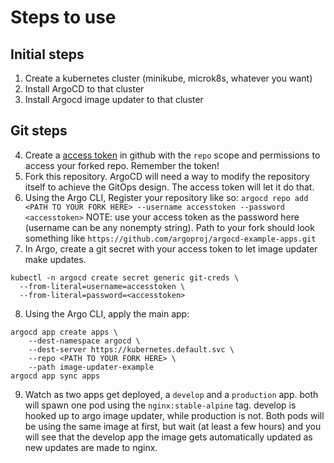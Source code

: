 # Steps to use
## Initial steps 
1. Create a kubernetes cluster (minikube, microk8s, whatever you want)
2. Install ArgoCD to that cluster
3. Install Argocd image updater to that cluster
## Git steps
4. Create a [access token](https://docs.github.com/en/authentication/keeping-your-account-and-data-secure/managing-your-personal-access-tokens) in github with the `repo` scope and permissions to access your forked repo. Remember the token!
5. Fork this repository. ArgoCD will need a way to modify the repository itself to achieve the GitOps design. The access token will let it do that.
6. Using the Argo CLI, Register your repository like so: `argocd repo add <PATH TO YOUR FORK HERE> --username accesstoken --password <accesstoken>` NOTE: use your access token as the password here (username can be any nonempty string). Path to your fork should look something like `https://github.com/argoproj/argocd-example-apps.git`
7. In Argo, create a git secret with your access token to let image updater make updates.
```
kubectl -n argocd create secret generic git-creds \
  --from-literal=username=accesstoken \
  --from-literal=password=<accesstoken>
```
8. Using the Argo CLI, apply the main app:
```
argocd app create apps \
    --dest-namespace argocd \
    --dest-server https://kubernetes.default.svc \
    --repo <PATH TO YOUR FORK HERE> \
    --path image-updater-example  
argocd app sync apps
```

9. Watch as two apps get deployed, a `develop` and a `production` app. both will spawn one pod using the `nginx:stable-alpine` tag. develop is hooked up to argo image updater, while production is not. Both pods will be using the same image at first, but wait (at least a few hours) and you will see that the develop app the image gets automatically updated as new updates are made to nginx.
